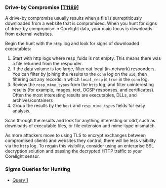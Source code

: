 ### Drive-by Compromise [\[T1189\]](https://attack.mitre.org/techniques/T1189/)

A drive-by compromise usually results when a file is surreptitiously downloaded from a website that is compromised. When you hunt for signs of drive-by compromise in Corelight data, your main focus is downloads from external websites.

Begin the hunt with the `http` log and look for signs of downloaded executables:

1. Start with http logs where resp_fuids is not empty. This means there was a file returned from the responder.
2. If the data volume is too large, filter out local (in-network) responders.  You can filter by joining the results to the `conn` log on the `uid`, then filtering out any records in which `local_resp` is `true` in the `conn` log.
3. Review the `resp_mime_types` from the `http` log, and filter uninteresting results (for example, images, text, OCSP responses, and certificates). Often the most interesting results are executables, DLLs, and archives/containers
4. Group the results by the `host` and `resp_mime_types` fields for easy analysis.

Scan through the results and look for anything interesting or odd, such as downloads of executable files, or file extension and mime-type mismatch.

As more attackers move to using TLS to encrypt exchanges between compromised clients and websites they control, there will be less visibility via the `http` log. To regain this visibility, consider using an enterprise SSL decryption solution and passing the decrypted HTTP traffic to your Corelight sensor.

### Sigma Queries for Hunting

- [Query 1](https://sample.link/path)
